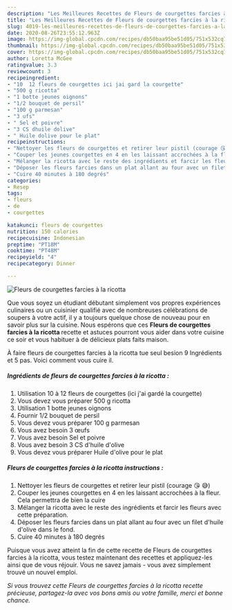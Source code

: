 ```yaml
---
description: "Les Meilleures Recettes de Fleurs de courgettes farcies à la ricotta"
title: "Les Meilleures Recettes de Fleurs de courgettes farcies à la ricotta"
slug: 4019-les-meilleures-recettes-de-fleurs-de-courgettes-farcies-a-la-ricotta
date: 2020-08-26T23:55:12.963Z
image: https://img-global.cpcdn.com/recipes/db50baa95be51d05/751x532cq70/fleurs-de-courgettes-farcies-a-la-ricotta-photo-principale-de-la-recette.jpg
thumbnail: https://img-global.cpcdn.com/recipes/db50baa95be51d05/751x532cq70/fleurs-de-courgettes-farcies-a-la-ricotta-photo-principale-de-la-recette.jpg
cover: https://img-global.cpcdn.com/recipes/db50baa95be51d05/751x532cq70/fleurs-de-courgettes-farcies-a-la-ricotta-photo-principale-de-la-recette.jpg
author: Loretta McGee
ratingvalue: 3.3
reviewcount: 3
recipeingredient:
- "10  12 fleurs de courgettes ici jai gard la courgette"
- "500 g ricotta"
- "1 botte jeunes oignons"
- "1/2 bouquet de persil"
- "100 g parmesan"
- "3 ufs"
- " Sel et poivre"
- "3 CS dhuile dolive"
- " Huile dolive pour le plat"
recipeinstructions:
- "Nettoyer les fleurs de courgettes et retirer leur pistil (courage 😘 😅)"
- "Couper les jeunes courgettes en 4 en les laissant accrochées à la fleur. Cela permettra de bien la cuire"
- "Mélanger la ricotta avec le reste des ingrédients et farcir les fleurs avec cette préparation."
- "Déposer les fleurs farcies dans un plat allant au four avec un filet d&#39;huile d&#39;olive dans le fond."
- "Cuire 40 minutes à 180 degrés"
categories:
- Resep
tags:
- fleurs
- de
- courgettes

katakunci: fleurs de courgettes 
nutrition: 150 calories
recipecuisine: Indonesian
preptime: "PT18M"
cooktime: "PT48M"
recipeyield: "4"
recipecategory: Dinner

---
```



![Fleurs de courgettes farcies à la ricotta](https://img-global.cpcdn.com/recipes/db50baa95be51d05/751x532cq70/fleurs-de-courgettes-farcies-a-la-ricotta-photo-principale-de-la-recette.jpg)

Que vous soyez un étudiant débutant simplement vos propres expériences culinaires ou un cuisinier qualifié avec de nombreuses célébrations de soupers à votre actif, il y a toujours quelque chose de nouveau pour en savoir plus sur la cuisine. Nous espérons que ces <strong> Fleurs de courgettes farcies à la ricotta </strong> recette et astuces pourront vous aider dans votre cuisine ce soir et vous habituer à de délicieux plats faits maison.

<!--inarticleads1-->

À faire fleurs de courgettes farcies à la ricotta tue seul besion 9 Ingrédients et 5 pas. Voici comment vous cuire il.

##### Ingrédients de fleurs de courgettes farcies à la ricotta :

1. Utilisation 10 à 12 fleurs de courgettes (ici j&#39;ai gardé la courgette)
1. Vous devez vous préparer 500 g ricotta
1. Utilisation 1 botte jeunes oignons
1. Fournir 1/2 bouquet de persil
1. Vous devez vous préparer 100 g parmesan
1. Vous avez besoin 3 œufs
1. Vous avez besoin  Sel et poivre
1. Vous avez besoin 3 CS d&#39;huile d&#39;olive
1. Vous devez vous préparer  Huile d&#39;olive pour le plat




<!--inarticleads2-->

##### Fleurs de courgettes farcies à la ricotta instructions :

1. Nettoyer les fleurs de courgettes et retirer leur pistil (courage 😘 😅)
1. Couper les jeunes courgettes en 4 en les laissant accrochées à la fleur. Cela permettra de bien la cuire
1. Mélanger la ricotta avec le reste des ingrédients et farcir les fleurs avec cette préparation.
1. Déposer les fleurs farcies dans un plat allant au four avec un filet d&#39;huile d&#39;olive dans le fond.
1. Cuire 40 minutes à 180 degrés




<!--inarticleads1-->

<p>
Puisque vous avez atteint la fin de cette recette de Fleurs de courgettes farcies à la ricotta, vous testez maintenant des recettes et appliquez-les ainsi que de vous réjouir. Vous ne savez jamais - vous avez simplement trouvé un nouvel emploi.
</p>

<p>
<i>Si vous trouvez cette Fleurs de courgettes farcies à la ricotta recette précieuse, partagez-la avec vos bons amis ou votre famille, merci et bonne chance.</i>
</p>
